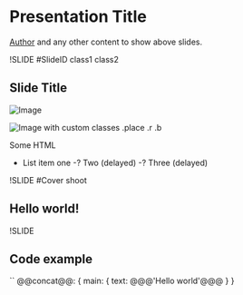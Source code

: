 # Presentation Title

[Author](http://sapegin.me) and any other content to show above slides.

!SLIDE #SlideID class1 class2

## Slide Title

![Image](pictures/pic.png)

![Image with custom classes](pictures/pic2.png) .place .r .b

<p class="note">Some HTML</p>

- List item one
-? Two (delayed)
-? Three (delayed)

!SLIDE #Cover shoot

## Hello world!

!SLIDE

## Code example

``
@@concat@@: {
    main: {
        text: @@@'Hello world'@@@
    }
}
```
